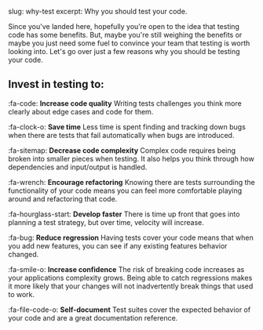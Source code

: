 slug: why-test
excerpt: Why you should test your code.

Since you've landed here, hopefully you’re open to the idea that testing code has some benefits. But, maybe you're still weighing the benefits or maybe you just need some fuel to convince your team that testing is worth looking into. Let's go over just a few reasons why you should be testing your code.

## Invest in testing to:

:fa-code:  **Increase code quality**
Writing tests challenges you think more clearly about edge cases and code for them.

:fa-clock-o:  **Save time**
Less time is spent finding and tracking down bugs when there are tests that fail automatically when bugs are introduced.

:fa-sitemap:  **Decrease code complexity**
Complex code requires being broken into smaller pieces when testing. It also helps you think through how dependencies and input/output is handled.

:fa-wrench:  **Encourage refactoring**
Knowing there are tests surrounding the functionality of your code means you can feel more comfortable playing around and refactoring that code.

:fa-hourglass-start:  **Develop faster**
There is time up front that goes into planning a test strategy, but over time, velocity will increase.

:fa-bug:  **Reduce regression**
Having tests cover your code means that when you add new features, you can see if any existing features behavior changed.

:fa-smile-o:  **Increase confidence**
The risk of breaking code increases as your applications complexity grows. Being able to catch regressions makes it more likely that your changes will not inadvertently break things that used to work.

:fa-file-code-o:  **Self-document**
Test suites cover the expected behavior of your code and are a great documentation reference.
